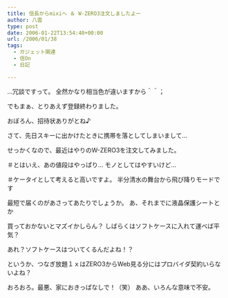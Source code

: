 ```yaml
---
title: 信長からmixiへ ＆ W-ZERO3注文しましたよー
author: 八雲
type: post
date: 2006-01-22T13:54:40+00:00
url: /2006/01/38
tags:
  - ガジェット関連
  - 信On
  - 日記

---
```

…冗談ですって。 全然かなり相当色が違いますから＾＾；
  
でもまぁ、とりあえず登録終わりました。
  
おぼろん、招待状ありがとね♪

さて、先日スキーに出かけたときに携帯を落としてしまいまして…
  
せっかくなので、最近はやりのW-ZERO3を注文してみました。
  
＃とはいえ、あの値段はやっぱり… モノとしてはやすいけど…
  
＃ケータイとして考えると高いですよ。 半分清水の舞台から飛び降りモードです
  
最短で届くのがあさってあたりでしょうか。 あ、それまでに液晶保護シートとか
  
買っておかないとマズイかしらん？ しばらくはソフトケースに入れて運べば平気？
  
あれ？ソフトケースはついてくるんだよね！？
  
というか、つなぎ放題１ｘはZERO3からWeb見る分にはプロバイダ契約いらないよね？

おろおろ。最悪、家におきっぱなしで！（笑） ああ、いろんな意味で不安。
